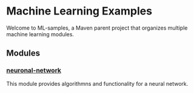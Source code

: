 # Machine Learning Examples

Welcome to ML-samples, a Maven parent project that organizes multiple machine learning modules.

## Modules

### [neuronal-network](https://github.com/jmorla/ML-samples/tree/main/neuronal-network)

This module provides algorithmns and functionality for a neural network.
